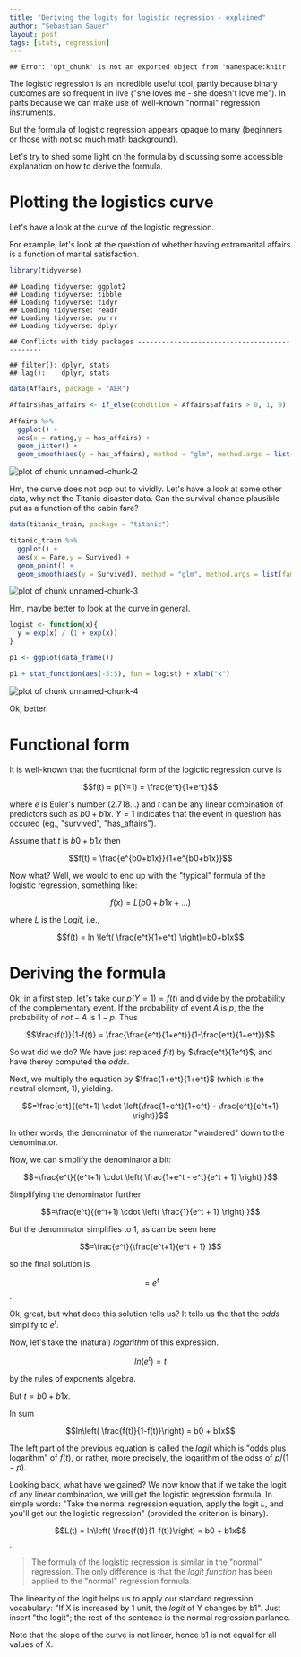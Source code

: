```yaml
---
title: "Deriving the logits for logistic regression - explained"
author: "Sebastian Sauer"
layout: post
tags: [stats, regression]
---
```



```
## Error: 'opt_chunk' is not an exported object from 'namespace:knitr'
```


The logistic regression is an incredible useful tool, partly because binary outcomes are so frequent in live ("she loves me - she doesn't love me"). In parts because we can make use of well-known "normal" regression instruments.

But the formula of logistic regression appears opaque to many (beginners or those with not so much math background).

Let's try to shed some light on the formula by discussing some accessible explanation on how to derive the formula.


# Plotting the logistics curve
Let's have a look at the curve of the logistic regression.

For example, let's look at the question of whether having extramarital affairs is a function of marital satisfaction.


```r
library(tidyverse)
```

```
## Loading tidyverse: ggplot2
## Loading tidyverse: tibble
## Loading tidyverse: tidyr
## Loading tidyverse: readr
## Loading tidyverse: purrr
## Loading tidyverse: dplyr
```

```
## Conflicts with tidy packages ----------------------------------------------
```

```
## filter(): dplyr, stats
## lag():    dplyr, stats
```

```r
data(Affairs, package = "AER")
```


```r
Affairs$has_affairs <- if_else(condition = Affairs$affairs > 0, 1, 0)

Affairs %>% 
  ggplot() +
  aes(x = rating,y = has_affairs) +
  geom_jitter() +
  geom_smooth(aes(y = has_affairs), method = "glm", method.args = list(family = "binomial"), se = FALSE)
```

![plot of chunk unnamed-chunk-2](https://sebastiansauer.github.io/images/2017-05-6/figure/unnamed-chunk-2-1.png)

Hm, the curve does not pop out to vividly. Let's have a look at some other data, why not the Titanic disaster data. Can the survival chance plausible put as a function of the cabin fare?


```r
data(titanic_train, package = "titanic")

titanic_train %>% 
  ggplot() +
  aes(x = Fare,y = Survived) +
  geom_point() +
  geom_smooth(aes(y = Survived), method = "glm", method.args = list(family = "binomial"), se = FALSE)
```

![plot of chunk unnamed-chunk-3](https://sebastiansauer.github.io/images/2017-05-6/figure/unnamed-chunk-3-1.png)


Hm, maybe better to look at the curve in general.


```r
logist <- function(x){
  y = exp(x) / (1 + exp(x))
}

p1 <- ggplot(data_frame())

p1 + stat_function(aes(-5:5), fun = logist) + xlab("x")
```

![plot of chunk unnamed-chunk-4](figure/unnamed-chunk-4-1.png)

Ok, better.


# Functional form

It is well-known that the fucntional form of the logictic regression curve is

$$f(t) = p(Y=1) = \frac{e^t}{1+e^t}$$

where $e$ is Euler's number (2.718...) and $t$ can be any linear combination of predictors such as $b0 + b1x$. $Y=1$ indicates that the event in question has occured (eg., "survived", "has_affairs").

Assume that $t$ is $b0 + b1x$ then

$$f(t) = \frac{e^{b0+b1x}}{1+e^{b0+b1x}}$$


Now what? Well, we would to end up with the "typical" formula of the logistic regression, something like:

$$f(x)= L(b0+b1x+...)$$

where $L$ is the *Logit*, i.e.,

$$f(t) = ln \left( \frac{e^t}{1+e^t} \right)=b0+b1x$$

# Deriving the formula

Ok, in a first step, let's take our $p(Y=1) = f(t)$ and divide by the probability of the complementary event. If the probability of event $A$ is $p$, the the probability of $not-A$ is $1-p$. Thus

$$\frac{f(t)}{1-f(t)} = \frac{\frac{e^t}{1+e^t}}{1-\frac{e^t}{1+e^t}}$$

So wat did we do? We have just replaced $f(t)$ by $\frac{e^t}{1e^t}$, and have therey computed the *odds*.

Next, we multiply the equation by $\frac{1+e^t}{1+e^t}$ (which is the neutral element, 1), yielding.

$$=\frac{e^t}{(e^t+1) \cdot \left(\frac{1+e^t}{1+e^t} - \frac{e^t}{e^t+1} \right)}$$

In other words, the denominator of the numerator "wandered" down to the denominator.

Now, we can simplify the denominator a bit:

$$=\frac{e^t}{(e^t+1) \cdot \left( \frac{1+e^t - e^t}{e^t + 1} \right) }$$

Simplifying the denominator further

$$=\frac{e^t}{(e^t+1) \cdot \left( \frac{1}{e^t + 1} \right) }$$

But the denominator simplifies to $1$, as can be seen here

$$=\frac{e^t}{\frac{e^t+1}{e^t + 1} }$$


so the final solution is

$$=e^t$$.

Ok, great, but what does this solution tells us? It tells us the that the *odds* simplify to $e^t$.

Now, let's take the (natural) *logarithm* of this expression.

$$ln(e^t)=t$$

by the rules of exponents algebra.

But $t = b0 + b1x$.

In sum

$$ln\left( \frac{f(t)}{1-f(t)}\right) = b0 + b1x$$

The left part of the previous equation is called the *logit* which is "odds plus logarithm" of $f(t)$, or rather, more precisely, the logarithm of the odss of $p/(1-p)$.

Looking back, what have we gained? We now know that if we take the logit of any linear combination, we will get the logistic regression formula. In simple words: "Take the normal regression equation, apply the logit $L$, and you'll get out the logistic regression" (provided the criterion is binary).

$$L(t) = ln\left( \frac{f(t)}{1-f(t)}\right) = b0 + b1x$$.

>   The formula of the logistic regression is similar in the "normal" regression. The only difference is that the *logit function* has been applied to the "normal" regression formula.


The linearity of the logit helps us to apply our standard regression vocabulary: "If X is increased by 1 unit, the *logit* of Y changes by b1". Just insert "the logit"; the rest of the sentence is the normal regression parlance.

Note that the slope of the curve is not linear, hence b1 is not equal for all values of X.



